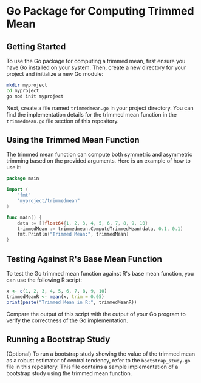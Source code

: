 # Go Package for Computing Trimmed Mean

## Getting Started

To use the Go package for computing a trimmed mean, first ensure you have Go installed on your system. Then, create a new directory for your project and initialize a new Go module:

```bash
mkdir myproject
cd myproject
go mod init myproject
```

Next, create a file named `trimmedmean.go` in your project directory. You can find the implementation details for the trimmed mean function in the `trimmedmean.go` file section of this repository.

## Using the Trimmed Mean Function

The trimmed mean function can compute both symmetric and asymmetric trimming based on the provided arguments. Here is an example of how to use it:

```go
package main

import (
    "fmt"
    "myproject/trimmedmean"
)

func main() {
    data := []float64{1, 2, 3, 4, 5, 6, 7, 8, 9, 10}
    trimmedMean := trimmedmean.ComputeTrimmedMean(data, 0.1, 0.1)
    fmt.Println("Trimmed Mean:", trimmedMean)
}
```

## Testing Against R's Base Mean Function

To test the Go trimmed mean function against R's base mean function, you can use the following R script:

```R
x <- c(1, 2, 3, 4, 5, 6, 7, 8, 9, 10)
trimmedMeanR <- mean(x, trim = 0.05)
print(paste("Trimmed Mean in R:", trimmedMeanR))
```

Compare the output of this script with the output of your Go program to verify the correctness of the Go implementation.

## Running a Bootstrap Study

(Optional) To run a bootstrap study showing the value of the trimmed mean as a robust estimator of central tendency, refer to the `bootstrap_study.go` file in this repository. This file contains a sample implementation of a bootstrap study using the trimmed mean function.


